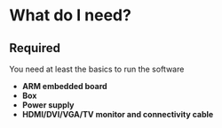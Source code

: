 # What do I need?

## Required
You need at least the basics to run the software
* **ARM embedded board**
* **Box**
* **Power supply**
* **HDMI/DVI/VGA/TV monitor and connectivity cable**